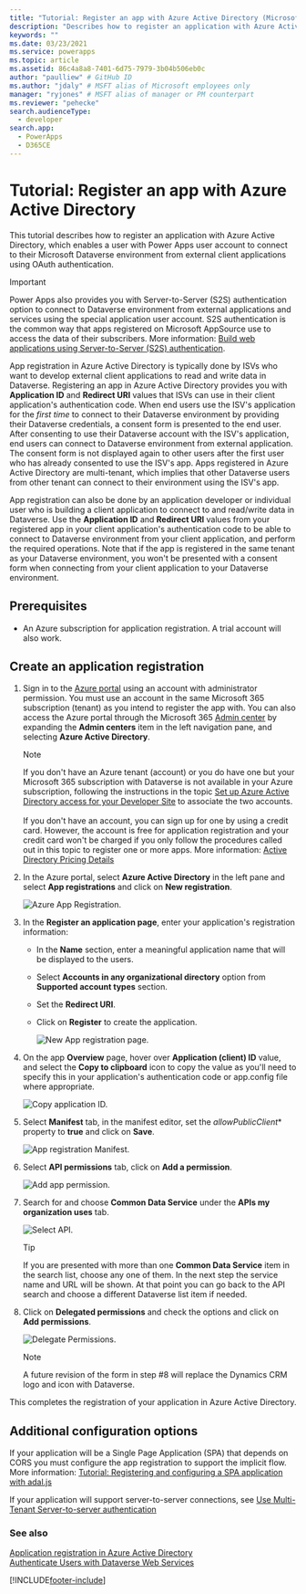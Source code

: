 ```yaml
---
title: "Tutorial: Register an app with Azure Active Directory (Microsoft Dataverse) | Microsoft Docs"
description: "Describes how to register an application with Azure Active Directory for authentication with Microsoft Dataverse web services."
keywords: ""
ms.date: 03/23/2021
ms.service: powerapps
ms.topic: article
ms.assetid: 86c4a8a8-7401-6d75-7979-3b04b506eb0c
author: "paulliew" # GitHub ID
ms.author: "jdaly" # MSFT alias of Microsoft employees only
manager: "ryjones" # MSFT alias of manager or PM counterpart
ms.reviewer: "pehecke"
search.audienceType: 
  - developer
search.app: 
  - PowerApps
  - D365CE
---
```


# Tutorial: Register an app with Azure Active Directory

This tutorial describes how to register an application with Azure Active Directory, which enables a user with Power Apps user account to connect to their Microsoft Dataverse environment from external client applications using OAuth authentication.

> [!IMPORTANT]
> Power Apps also provides you with Server-to-Server (S2S) authentication option to connect to Dataverse environment from external applications and services using the special application user account. S2S authentication is the common way that apps registered on Microsoft AppSource use to access the data of their subscribers. More information: [Build web applications using Server-to-Server (S2S) authentication](build-web-applications-server-server-s2s-authentication.md).

App registration in Azure Active Directory is typically done by ISVs who want to develop external client applications to read and write data in Dataverse. Registering an app in Azure Active Directory provides you with **Application ID** and **Redirect URI** values that ISVs can use in their client application's authentication code. When end users use the ISV's application for the *first time* to connect to their Dataverse environment by providing their Dataverse credentials, a consent form is presented to the end user. After consenting to use their Dataverse account with the ISV's application, end users can connect to Dataverse environment from external application. The consent form is not displayed again to other users after the first user who has already consented to use the ISV's app. Apps registered in Azure Active Directory are multi-tenant, which implies that other Dataverse users from other tenant can connect to their environment using the ISV's app.

App registration can also be done by an application developer or individual user who is building a client application to connect to and read/write data in Dataverse. Use the **Application ID** and **Redirect URI** values from your registered app in your client application's authentication code to be able to connect to Dataverse environment from your client application, and perform the required operations. Note that if the app is registered in the same tenant as your Dataverse environment, you won't be presented with a consent form when connecting from your client application to your Dataverse environment.

## Prerequisites  

- An Azure subscription for application registration. A trial account will also work.  
  
## Create an application registration
  
1. Sign in to the [Azure portal](https://go.microsoft.com/fwlink/?linkid=2083908) using an account with administrator permission. You must use an account in the same Microsoft 365 subscription (tenant) as you intend to register the app with. You can also access the Azure portal through the Microsoft 365 [Admin center](https://admin.microsoft.com/adminportal) by expanding the **Admin centers** item in the left navigation pane, and selecting **Azure Active Directory**.  
  
   > [!NOTE]
   > If you don't have an Azure tenant (account) or you do have one but your Microsoft 365 subscription with Dataverse is not available in your Azure subscription, following the instructions in the topic [Set up Azure Active Directory access for your Developer Site](/office/developer-program/microsoft-365-developer-program) to associate the two accounts.<br><br> If you don't have an account, you can sign up for one by using a credit card. However, the account is free for application registration and your credit card won't be charged if you only follow the procedures called out in this topic to register one or more apps. More information: [Active Directory Pricing Details](https://azure.microsoft.com/pricing/details/active-directory/)  
  
2. In the Azure portal, select **Azure Active Directory** in the left pane and select **App registrations** and click on **New registration**.
    
    ![Azure App Registration.](media/azure-app-registrations-page.png "Azure app registration")  

3. In the **Register an application page**, enter your application's registration information:
   - In the **Name** section, enter a meaningful application name that will be displayed to the users.
   - Select **Accounts in any organizational directory** option from **Supported account types** section.
   - Set the **Redirect URI**.
   - Click on **Register** to create the application.

      ![New App registration page.](media/new-app-registration-page.png "New App registration page")

5. On the app **Overview** page, hover over **Application (client) ID** value, and select the **Copy to clipboard** icon to copy the value as you'll need to specify this in your application's authentication code or app.config file where appropriate.

    ![Copy application ID.](media/app-registration-overview-page.png "Copy application ID")
  
5. Select **Manifest** tab, in the manifest editor, set the *allowPublicClient** property to **true** and click on **Save**.
   
    ![App registration Manifest.](media/app-registration-manifest-page.png "App registration Manifest")

6. Select **API permissions** tab, click on **Add a permission**. 

    ![Add app permission.](media/azure-api-permissions-page.png "Add app permission")

7. Search for and choose **Common Data Service** under the **APIs my organization uses** tab.
    
    ![Select API.](media/app-registration-select-api-page.png "Select API")    
    > [!TIP]
    > If you are presented with more than one **Common Data Service** item in the search list, choose any one of them. In the next step the service name and URL will be shown. At that point you can go back to the API search and choose a different Dataverse list item if needed.
    
8.  Click on **Delegated permissions** and check the options and click on **Add permissions**. 
    
    ![Delegate Permissions.](media/app-registration-delegate-permissions-page.png "Delegate Permission")
    > [!NOTE]
    > A future revision of the form in step #8 will replace the Dynamics CRM logo and icon with Dataverse.

This completes the registration of your application in Azure Active Directory.

## Additional configuration options

If your application will be a Single Page Application (SPA) that depends on CORS you must configure the app registration to support the implicit flow. 
More information: [Tutorial: Registering and configuring a SPA application with adal.js](walkthrough-registering-configuring-simplespa-application-adal-js.md)

If your application will support server-to-server connections, see [Use Multi-Tenant Server-to-server authentication](use-multi-tenant-server-server-authentication.md)
  
### See also  
 [Application registration in Azure Active Directory](/azure/active-directory/develop/active-directory-integrating-applications)    
 [Authenticate Users with Dataverse Web Services](authentication.md)


[!INCLUDE[footer-include](../../includes/footer-banner.md)]
